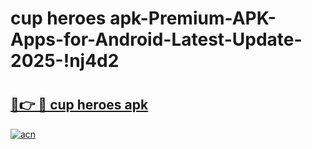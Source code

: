 # cup heroes apk-Premium-APK-Apps-for-Android-Latest-Update-2025-!nj4d2

# <h2><a href="https://googleone.com">🔗👉 🔴 cup heroes apk</a></h2>

[![acn](https://github.com/user-attachments/assets/0f9c940e-d8b0-45ae-aac7-cd30a18b3e1c)](https://googleone.com)

